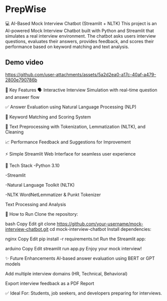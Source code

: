 # PrepWise

💻 AI-Based Mock Interview Chatbot (Streamlit + NLTK)
This project is an AI-powered Mock Interview Chatbot built with Python and Streamlit that simulates a real interview environment. The chatbot asks users interview questions, evaluates their answers, provides feedback, and scores their performance based on keyword matching and text analysis.


## Demo video


https://github.com/user-attachments/assets/5a2d2ea0-a17c-40af-a479-2800e790786b



🚀 Key Features
🗣️ Interactive Interview Simulation with real-time question and answer flow

✅ Answer Evaluation using Natural Language Processing (NLP)

📝 Keyword Matching and Scoring System

🧠 Text Preprocessing with Tokenization, Lemmatization (NLTK), and Cleaning

📈 Performance Feedback and Suggestions for Improvement

⚡ Simple Streamlit Web Interface for seamless user experience

🔧 Tech Stack
-Python 3.10

-Streamlit

-Natural Language Toolkit (NLTK)

-NLTK WordNetLemmatizer & Punkt Tokenizer

Text Processing and Analysis

📂 How to Run
Clone the repository:

bash
Copy
Edit
git clone https://github.com/your-username/mock-interview-chatbot.git
cd mock-interview-chatbot
Install dependencies:

nginx
Copy
Edit
pip install -r requirements.txt
Run the Streamlit app:

arduino
Copy
Edit
streamlit run app.py
Enjoy your mock interview!

✨ Future Enhancements
AI-based answer evaluation using BERT or GPT models

Add multiple interview domains (HR, Technical, Behavioral)

Export interview feedback as a PDF Report

✅ Ideal For: Students, job seekers, and developers preparing for interviews.

